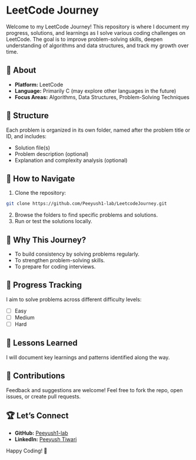 # LeetCode Journey

Welcome to my LeetCode Journey! This repository is where I document my progress, solutions, and learnings as I solve various coding challenges on LeetCode. The goal is to improve problem-solving skills, deepen understanding of algorithms and data structures, and track my growth over time.

## 📌 About
- **Platform:** LeetCode
- **Language:** Primarily C (may explore other languages in the future)
- **Focus Areas:** Algorithms, Data Structures, Problem-Solving Techniques

## 📁 Structure
Each problem is organized in its own folder, named after the problem title or ID, and includes:
- Solution file(s)
- Problem description (optional)
- Explanation and complexity analysis (optional)

## 🚀 How to Navigate
1. Clone the repository:
```bash
git clone https://github.com/Peeyush1-lab/LeetcodeJourney.git
```
2. Browse the folders to find specific problems and solutions.
3. Run or test the solutions locally.

## 🌱 Why This Journey?
- To build consistency by solving problems regularly.
- To strengthen problem-solving skills.
- To prepare for coding interviews.

## 📌 Progress Tracking
I aim to solve problems across different difficulty levels:
- [ ] Easy
- [ ] Medium
- [ ] Hard

## 📖 Lessons Learned
I will document key learnings and patterns identified along the way.

## 🤝 Contributions
Feedback and suggestions are welcome! Feel free to fork the repo, open issues, or create pull requests.

## 🏆 Let’s Connect
- **GitHub:** [Peeyush1-lab](https://github.com/Peeyush1-lab)
- **LinkedIn:** [Peeyush Tiwari](https://www.linkedin.com/in/peeyush-tiwari-105b22323/)

Happy Coding! 🚀

